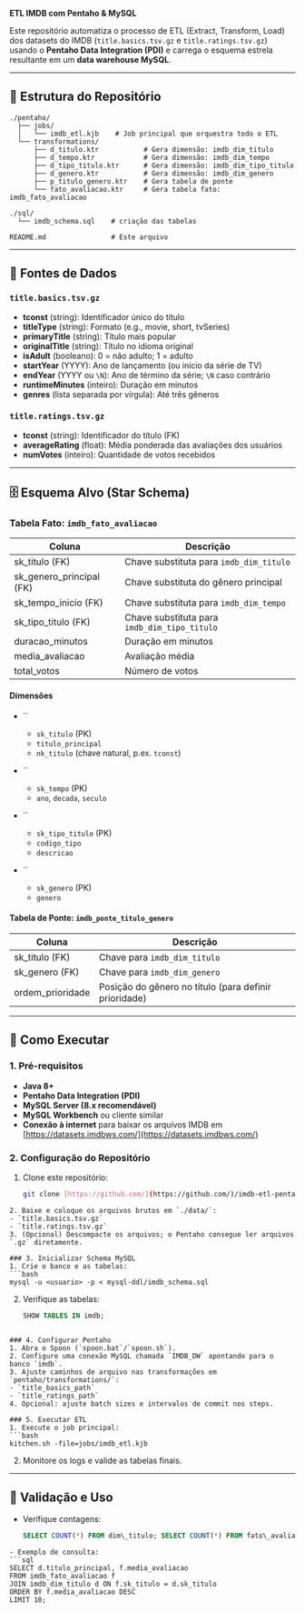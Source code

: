 **ETL IMDB com Pentaho & MySQL**

Este repositório automatiza o processo de ETL (Extract, Transform, Load) dos datasets do IMDB (`title.basics.tsv.gz` e `title.ratings.tsv.gz`) usando o **Pentaho Data Integration (PDI)** e carrega o esquema estrela resultante em um **data warehouse MySQL**.

---

## 📂 Estrutura do Repositório

```plaintext
./pentaho/            
  ├── jobs/
  │   └── imdb_etl.kjb    # Job principal que orquestra todo o ETL   
  └── transformations/
      ├── d_titulo.ktr           # Gera dimensão: imdb_dim_titulo
      ├── d_tempo.ktr            # Gera dimensão: imdb_dim_tempo
      ├── d_tipo_titulo.ktr      # Gera dimensão: imdb_dim_tipo_titulo
      ├── d_genero.ktr           # Gera dimensão: imdb_dim_genero
      ├── p_titulo_genero.ktr    # Gera tabela de ponte
      └── fato_avaliacao.ktr     # Gera tabela fato: imdb_fato_avaliacao

./sql/             
  └── imdb_schema.sql    # criação das tabelas

README.md                # Este arquivo
```

---

## 🔎 Fontes de Dados

### `title.basics.tsv.gz`

- **tconst** (string): Identificador único do título
- **titleType** (string): Formato (e.g., movie, short, tvSeries)
- **primaryTitle** (string): Título mais popular
- **originalTitle** (string): Título no idioma original
- **isAdult** (booleano): 0 = não adulto; 1 = adulto
- **startYear** (YYYY): Ano de lançamento (ou início da série de TV)
- **endYear** (YYYY ou `\N`): Ano de término da série; `\N` caso contrário
- **runtimeMinutes** (inteiro): Duração em minutos
- **genres** (lista separada por vírgula): Até três gêneros

### `title.ratings.tsv.gz`

- **tconst** (string): Identificador do título (FK)
- **averageRating** (float): Média ponderada das avaliações dos usuários
- **numVotes** (inteiro): Quantidade de votos recebidos

---

## 🗄️ Esquema Alvo (Star Schema)

### Tabela Fato: `imdb_fato_avaliacao`

| Coluna                     | Descrição                                    |
| -------------------------- | -------------------------------------------- |
| sk\_titulo (FK)            | Chave substituta para `imdb_dim_titulo`      |
| sk\_genero\_principal (FK) | Chave substituta do gênero principal         |
| sk\_tempo\_inicio (FK)     | Chave substituta para `imdb_dim_tempo`       |
| sk\_tipo\_titulo (FK)      | Chave substituta para `imdb_dim_tipo_titulo` |
| duracao\_minutos           | Duração em minutos                           |
| media\_avaliacao           | Avaliação média                              |
| total\_votos               | Número de votos                              |

#### Dimensões

- ``

  - `sk_titulo` (PK)
  - `titulo_principal`
  - `nk_titulo` (chave natural, p.ex. `tconst`)

- ``

  - `sk_tempo` (PK)
  - `ano`, `decada`, `seculo`

- ``

  - `sk_tipo_titulo` (PK)
  - `codigo_tipo`
  - `descricao`

- ``

  - `sk_genero` (PK)
  - `genero`

#### Tabela de Ponte: `imdb_ponte_titulo_genero`

| Coluna            | Descrição                                             |
| ----------------- | ----------------------------------------------------- |
| sk\_titulo (FK)   | Chave para `imdb_dim_titulo`                          |
| sk\_genero (FK)   | Chave para `imdb_dim_genero`                          |
| ordem\_prioridade | Posição do gênero no título (para definir prioridade) |

---

## 🚀 Como Executar

### 1. Pré-requisitos

- **Java 8+**
- **Pentaho Data Integration (PDI)**
- **MySQL Server (8.x recomendável)**
- **MySQL Workbench** ou cliente similar
- **Conexão à internet** para baixar os arquivos IMDB em [https://datasets.imdbws.com/](https://datasets.imdbws.com/)

### 2. Configuração do Repositório

1. Clone este repositório:
   ```bash
   git clone [https://github.com/](https://github.com/)/imdb-etl-pentaho-mysql.git cd imdb-etl-pentaho-mysql
   ```



````
2. Baixe e coloque os arquivos brutos em `./data/`:
- `title.basics.tsv.gz`
- `title.ratings.tsv.gz`
3. (Opcional) Descompacte os arquivos; o Pentaho consegue ler arquivos `.gz` diretamente.

### 3. Inicializar Schema MySQL
1. Crie o banco e as tabelas:
```bash
mysql -u <usuario> -p < mysql-ddl/imdb_schema.sql
````

2. Verifique as tabelas:
   ```sql
   SHOW TABLES IN imdb;
   ```



````

### 4. Configurar Pentaho
1. Abra o Spoon (`spoon.bat`/`spoon.sh`).
2. Configure uma conexão MySQL chamada `IMDB_DW` apontando para o banco `imdb`.
3. Ajuste caminhos de arquivo nas transformações em `pentaho/transformations/`:
- `title_basics_path`
- `title_ratings_path`
4. Opcional: ajuste batch sizes e intervalos de commit nos steps.

### 5. Executar ETL
1. Execute o job principal:
```bash
kitchen.sh -file=jobs/imdb_etl.kjb
````

2. Monitore os logs e valide as tabelas finais.

---

## 🎯 Validação e Uso

- Verifique contagens:
  ```sql
  SELECT COUNT(*) FROM dim\_titulo; SELECT COUNT(*) FROM fato\_avaliacao;
  ```



````
- Exemplo de consulta:
```sql
SELECT d.titulo_principal, f.media_avaliacao
FROM imdb_fato_avaliacao f
JOIN imdb_dim_titulo d ON f.sk_titulo = d.sk_titulo
ORDER BY f.media_avaliacao DESC
LIMIT 10;
````
